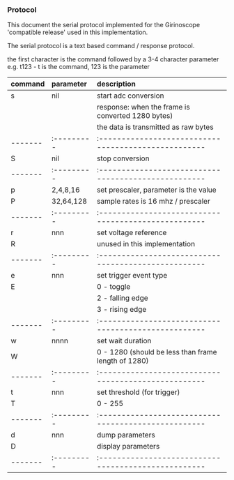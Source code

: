 ### Protocol

This document the serial protocol implemented for the Girinoscope 'compatible release'  used in this implementation.

The serial protocol is a text based command / response protocol.

the first character is the command followed by a 3-4 character parameter
e.g. t123 - t is the command, 123 is the parameter

| command | parameter | description                    
| ------- |:--------- | :---------------------------------------------------
| s       |  nil      | start adc conversion 
|         |           | response: when the frame is converted 1280 bytes)  
|         |           | the data is transmitted as raw bytes 
| ------- |:--------- | :--------------------------------------------------- 
| S       |  nil      | stop conversion
| ------- |:--------- | :---------------------------------------------------
| p       | 2,4,8,16  | set prescaler, parameter is the value
| P       | 32,64,128 | sample rates is 16 mhz / prescaler
| ------- |:--------- | :---------------------------------------------------
| r       |  nnn      | set voltage reference
| R       |           | unused in this implementation
| ------- |:--------- | :---------------------------------------------------
| e       |  nnn      | set trigger event type
| E       |           | 0 - toggle
|         |           | 2 - falling edge
|         |           | 3 - rising edge        
| ------- |:--------- | :---------------------------------------------------
| w       |  nnnn     | set wait duration
| W       |           | 0 - 1280 (should be less than frame length of 1280)
| ------- |:--------- | :---------------------------------------------------
| t       |  nnn      | set threshold (for trigger)
| T       |           | 0 - 255
| ------- |:--------- | :---------------------------------------------------
| d       |  nnn      | dump parameters
| D       |           | display parameters 
| ------- |:--------- | :---------------------------------------------------
